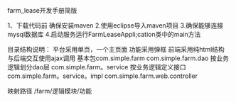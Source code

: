 farm_lease开发手册简版

1、下载代码前 确保安装maven
2.使用eclipse导入maven项目
3.确保能够连接mysql数据库
4.启动服务运行FarmLeaseAppli;cation类中的main方法




目录结构说明：
平台采用单页，一个主页面 功能采用弹框
前端采用纯html结构 与后端交互使用ajax调用
基本包com.simple.farm
 com.simple.farm.dao 按业务逻辑划分dao层
 com.simple.farm。service 按业务逻辑定义接口
 com.simple.farm。service。impl
 com.simple.farm.web.controller 
 
 映射路径  /farm/逻辑模块/功能
 
 
 
 